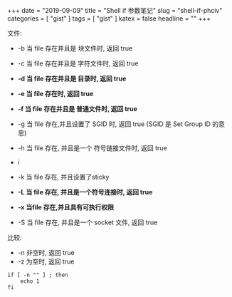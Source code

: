 +++
date = "2019-09-09"
title = "Shell if 参数笔记"
slug = "shell-if-phciv"
categories = [ "gist" ]
tags = [ "gist" ]
katex = false
headline = ""
+++

文件:

* -b 当 file 存在并且是 块文件时, 返回 true
* -c 当 file 存在并且是 字符文件时, 返回 true
* **-d 当 file 存在并且是 目录时, 返回 true**
* **-e 当 file 存在时, 返回 true**
* **-f 当 file 存在并且是 普通文件时, 返回 true**
* -g 当 file 存在,并且设置了 SGID 时, 返回 true (SGID 是 Set Group ID 的意思)
* -h 当 file 存在, 并且是一个 符号链接文件时, 返回 true
* i
* -k 当 file 存在, 并且设置了sticky 
* **-L 当 file 存在, 并且是一个符号连接时, 返回 true**

* **-x 当file 存在,并且具有可执行权限**
* -S 当 file 存在, 并且是一个 socket 文件, 返回 true


比较:
* -n 非空时, 返回 true
* -z 为空时, 返回 true


```shell
if [ -n "" ] ; then
    echo 1
fi
```
